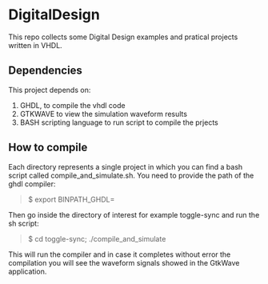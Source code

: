# DigitalDesign
This repo collects some Digital Design examples and pratical projects written in VHDL.

## Dependencies
This project depends on:
1) GHDL, to compile the vhdl code 
2) GTKWAVE to view the simulation waveform results
3) BASH scripting language to run script to compile the prjects

## How to compile
Each directory represents a single project in which you can find a bash script
called compile\_and\_simulate.sh. 
You need to provide the path of the ghdl compiler:

> $ export BINPATH\_GHDL=<path-of-the-compiler-bin-directory>
  
Then go inside the directory of interest for example toggle-sync and run the sh script:
> $ cd toggle-sync; ./compile\_and\_simulate

This will run the compiler and in case it completes without error the compilation
you will see the waveform signals showed in the GtkWave application.



